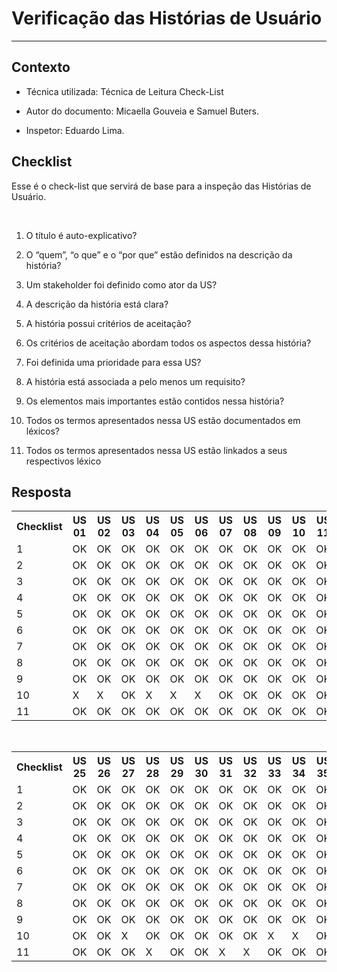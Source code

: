 
#  Verificação das Histórias de Usuário
****
##  Contexto

- Técnica utilizada: Técnica de Leitura Check-List

- Autor do documento: Micaella Gouveia e Samuel Buters.

- Inspetor: Eduardo Lima.

##  Checklist

Esse é o check-list que servirá de base para a inspeção das Histórias de Usuário.

<br>

1. O título é auto-explicativo?

2. O “quem”, “o que” e o “por que” estão definidos na descrição da história?

3. Um stakeholder foi definido como ator da US?

4. A descrição da história está clara?

5. A história possui critérios de aceitação?

6. Os critérios de aceitação abordam todos os aspectos dessa história?

7. Foi definida uma prioridade para essa US?

8. A história está associada a pelo menos um requisito?

9. Os elementos mais importantes estão contidos nessa história?

10. Todos os termos apresentados nessa US estão documentados em léxicos?

11. Todos os termos apresentados nessa US estão linkados a seus respectivos léxico

##  Resposta

<table  class="checklist">

<tr>

<th  class="checklist_header">Checklist</th>

<th>US 01</th>

<th>US 02</th>

<th>US 03</th>

<th>US 04</th>

<th>US 05</th>

<th>US 06</th>

<th>US 07</th>

<th>US 08</th>

<th>US 09</th>

<th>US 10</th>

<th>US 11</th>

<th>US 12</th>

<th>US 13</th>

<th>US 14</th>

<th>US 15</th>

<th>US 16</th>

<th>US 17</th>

<th>US 18</th>

<th>US 19</th>

<th>US 20</th>

<th>US 21</th>

<th>US 22</th>

<th>US 23</th>

<th>US 24</th>

</tr>

<tr>

<td>1</td>

<td>OK</td>

<td>OK</td>

<td>OK</td>

<td>OK</td>

<td>OK</td>

<td>OK</td>

<td>OK</td>

<td>OK</td>

<td>OK</td>

<td>OK</td>

<td>OK</td>

<td>OK</td>

<td>OK</td>

<td>OK</td>

<td>OK</td>

<td>OK</td>

<td>OK</td>

<td>OK</td>

<td>OK</td>

<td>OK</td>

<td>OK</td>

<td>OK</td>

<td>OK</td>

<td>OK</td>

</tr>

<tr>

<td>2</td>

<td>OK</td>

<td>OK</td>

<td>OK</td>

<td>OK</td>

<td>OK</td>

<td>OK</td>

<td>OK</td>

<td>OK</td>

<td>OK</td>

<td>OK</td>

<td>OK</td>

<td>OK</td>

<td>OK</td>

<td>OK</td>

<td>OK</td>

<td>OK</td>

<td>OK</td>

<td>OK</td>

<td>OK</td>

<td>OK</td>

<td>OK</td>

<td>OK</td>

<td>OK</td>

<td>OK</td>

</tr>

<tr>

<td>3</td>

<td>OK</td>

<td>OK</td>

<td>OK</td>

<td>OK</td>

<td>OK</td>

<td>OK</td>

<td>OK</td>

<td>OK</td>

<td>OK</td>

<td>OK</td>

<td>OK</td>

<td>OK</td>

<td>OK</td>

<td>OK</td>

<td>OK</td>

<td>OK</td>

<td>OK</td>

<td>OK</td>

<td>OK</td>

<td>OK</td>

<td>OK</td>

<td>OK</td>

<td>OK</td>

<td>OK</td>

</tr>

<tr>

<td>4</td>

<td>OK</td>

<td>OK</td>

<td>OK</td>

<td>OK</td>

<td>OK</td>

<td>OK</td>

<td>OK</td>

<td>OK</td>

<td>OK</td>

<td>OK</td>

<td>OK</td>

<td>OK</td>

<td>OK</td>

<td>OK</td>

<td>OK</td>

<td>OK</td>

<td>OK</td>

<td>OK</td>

<td>OK</td>

<td>OK</td>

<td>OK</td>

<td>OK</td>

<td>OK</td>

<td>OK</td>

</tr>

<tr>

<td>5</td>

<td>OK</td>

<td>OK</td>

<td>OK</td>

<td>OK</td>

<td>OK</td>

<td>OK</td>

<td>OK</td>

<td>OK</td>

<td>OK</td>

<td>OK</td>

<td>OK</td>

<td>OK</td>

<td>OK</td>

<td>OK</td>

<td>OK</td>

<td>OK</td>

<td>OK</td>

<td>OK</td>

<td>OK</td>

<td>OK</td>

<td>OK</td>

<td>OK</td>

<td>OK</td>

<td>OK</td>

</tr>

<tr>

<td>6</td>

<td>OK</td>

<td>OK</td>

<td>OK</td>

<td>OK</td>

<td>OK</td>

<td>OK</td>

<td>OK</td>

<td>OK</td>

<td>OK</td>

<td>OK</td>

<td>OK</td>

<td>OK</td>

<td>OK</td>

<td>OK</td>

<td>OK</td>

<td>OK</td>

<td>OK</td>

<td>OK</td>

<td>OK</td>

<td>OK</td>

<td>OK</td>

<td>OK</td>

<td>OK</td>

<td>OK</td>

</tr>

<tr>

<td>7</td>

<td>OK</td>

<td>OK</td>

<td>OK</td>

<td>OK</td>

<td>OK</td>

<td>OK</td>

<td>OK</td>

<td>OK</td>

<td>OK</td>

<td>OK</td>

<td>OK</td>

<td>OK</td>

<td>OK</td>

<td>OK</td>

<td>OK</td>

<td>OK</td>

<td>OK</td>

<td>OK</td>

<td>OK</td>

<td>OK</td>

<td>OK</td>

<td>OK</td>

<td>OK</td>

<td>OK</td>

<tr>

<td>8</td>

<td>OK</td>

<td>OK</td>

<td>OK</td>

<td>OK</td>

<td>OK</td>

<td>OK</td>

<td>OK</td>

<td>OK</td>

<td>OK</td>

<td>OK</td>

<td>OK</td>

<td>OK</td>

<td>OK</td>

<td>OK</td>

<td>OK</td>

<td>OK</td>

<td>OK</td>

<td>OK</td>

<td>OK</td>

<td>OK</td>

<td>OK</td>

<td>OK</td>

<td>OK</td>

<td>OK</td>

</tr>

</tr>

<tr>

<td>9</td>

<td>OK</td>

<td>OK</td>

<td>OK</td>

<td>OK</td>

<td>OK</td>

<td>OK</td>

<td>OK</td>

<td>OK</td>

<td>OK</td>

<td>OK</td>

<td>OK</td>

<td>OK</td>

<td>OK</td>

<td>OK</td>

<td>OK</td>

<td>OK</td>

<td>OK</td>

<td>OK</td>

<td>OK</td>

<td>OK</td>

<td>OK</td>

<td>OK</td>

<td>OK</td>

<td>OK</td>

</tr>

</tr>

<tr>

<td>10</td>

<td>X</td>

<td>X</td>

<td>OK</td>

<td>X</td>

<td>X</td>

<td>X</td>

<td>OK</td>

<td>OK</td>

<td>OK</td>

<td>OK</td>

<td>OK</td>

<td>OK</td>

<td>OK</td>

<td>OK</td>

<td>OK</td>

<td>OK</td>

<td>OK</td>

<td>OK</td>

<td>OK</td>

<td>OK</td>

<td>OK</td>

<td>X</td>

<td>OK</td>

<td>OK</td>

</tr>

</tr>

<tr>

<td>11</td>

<td>OK</td>

<td>OK</td>

<td>OK</td>

<td>OK</td>

<td>OK</td>

<td>OK</td>

<td>OK</td>

<td>OK</td>

<td>OK</td>

<td>OK</td>

<td>OK</td>

<td>OK</td>

<td>OK</td>

<td>OK</td>

<td>OK</td>

<td>OK</td>

<td>OK</td>

<td>OK</td>

<td>OK</td>

<td>OK</td>

<td>OK</td>

<td>OK</td>

<td>OK</td>

<td>OK</td>

</tr>

</tr>


</table>

<br>


<table  class="checklist2">

<tr>

<th  class="checklist_header2">Checklist</th>

<th>US 25</th>

<th>US 26</th>

<th>US 27</th>

<th>US 28</th>

<th>US 29</th>

<th>US 30</th>

<th>US 31</th>

<th>US 32</th>

<th>US 33</th>

<th>US 34</th>

<th>US 35</th>

<th>US 36</th>

<th>US 37</th>

<th>US 38</th>

<th>US 39</th>

<th>US 40</th>

<th>US 41</th>

<th>US 42</th>

<th>US 43</th>

<th>US 44</th>

<th>US 45</th>

<th>US 46</th>

<th>US 47</th>

<th>US 48</th>

<th>US 49</th>

</tr>

<tr>

<td>1</td>

<td>OK</td>

<td>OK</td>

<td>OK</td>

<td>OK</td>

<td>OK</td>

<td>OK</td>

<td>OK</td>

<td>OK</td>

<td>OK</td>

<td>OK</td>

<td>OK</td>

<td>OK</td>

<td>OK</td>

<td>OK</td>

<td>OK</td>

<td>OK</td>

<td>OK</td>

<td>OK</td>

<td>OK</td>

<td>OK</td>

<td>OK</td>

<td>OK</td>

<td>OK</td>

<td>OK</td>

<td>OK</td>

</tr>

<tr>

<td>2</td>

<td>OK</td>

<td>OK</td>

<td>OK</td>

<td>OK</td>

<td>OK</td>

<td>OK</td>

<td>OK</td>

<td>OK</td>

<td>OK</td>

<td>OK</td>

<td>OK</td>

<td>OK</td>

<td>OK</td>

<td>OK</td>

<td>OK</td>

<td>OK</td>

<td>OK</td>

<td>OK</td>

<td>OK</td>

<td>OK</td>

<td>OK</td>

<td>OK</td>

<td>OK</td>

<td>OK</td>

<td>OK</td>

</tr>

<tr>

<td>3</td>



<td>OK</td>

<td>OK</td>

<td>OK</td>

<td>OK</td>

<td>OK</td>

<td>OK</td>

<td>OK</td>

<td>OK</td>

<td>OK</td>

<td>OK</td>

<td>OK</td>

<td>OK</td>

<td>OK</td>

<td>OK</td>

<td>OK</td>

<td>OK</td>

<td>OK</td>

<td>OK</td>

<td>OK</td>

<td>OK</td>

<td>OK</td>

<td>OK</td>

<td>OK</td>

<td>OK</td>

<td>OK</td>

</tr>

<tr>

<td>4</td>

<td>OK</td>

<td>OK</td>

<td>OK</td>

<td>OK</td>

<td>OK</td>

<td>OK</td>

<td>OK</td>

<td>OK</td>

<td>OK</td>

<td>OK</td>

<td>OK</td>

<td>OK</td>

<td>OK</td>

<td>OK</td>

<td>OK</td>

<td>OK</td>

<td>OK</td>

<td>OK</td>

<td>OK</td>

<td>OK</td>

<td>OK</td>

<td>OK</td>

<td>OK</td>

<td>OK</td>

<td>OK</td>

</tr>

<tr>

<td>5</td>

<td>OK</td>

<td>OK</td>

<td>OK</td>

<td>OK</td>

<td>OK</td>

<td>OK</td>

<td>OK</td>

<td>OK</td>

<td>OK</td>

<td>OK</td>

<td>OK</td>

<td>OK</td>

<td>OK</td>

<td>OK</td>

<td>OK</td>

<td>OK</td>

<td>OK</td>

<td>OK</td>

<td>OK</td>

<td>OK</td>

<td>OK</td>

<td>OK</td>

<td>OK</td>

<td>OK</td>

<td>OK</td>

</tr>

<tr>

<td>6</td>

<td>OK</td>

<td>OK</td>

<td>OK</td>

<td>OK</td>

<td>OK</td>

<td>OK</td>

<td>OK</td>

<td>OK</td>

<td>OK</td>

<td>OK</td>

<td>OK</td>

<td>OK</td>

<td>OK</td>

<td>OK</td>

<td>OK</td>

<td>OK</td>

<td>OK</td>

<td>OK</td>

<td>OK</td>

<td>OK</td>

<td>OK</td>

<td>OK</td>

<td>OK</td>

<td>OK</td>

<td>OK</td>

</tr>

<tr>

<td>7</td>

<td>OK</td>

<td>OK</td>

<td>OK</td>

<td>OK</td>

<td>OK</td>

<td>OK</td>

<td>OK</td>

<td>OK</td>

<td>OK</td>

<td>OK</td>

<td>OK</td>

<td>OK</td>

<td>OK</td>

<td>OK</td>

<td>OK</td>

<td>OK</td>

<td>OK</td>

<td>OK</td>

<td>OK</td>

<td>OK</td>

<td>OK</td>

<td>OK</td>

<td>OK</td>

<td>OK</td>

<td>OK</td>

<tr>

<td>8</td>

<td>OK</td>

<td>OK</td>

<td>OK</td>

<td>OK</td>

<td>OK</td>

<td>OK</td>

<td>OK</td>

<td>OK</td>

<td>OK</td>

<td>OK</td>

<td>OK</td>

<td>OK</td>

<td>OK</td>

<td>OK</td>

<td>OK</td>

<td>OK</td>

<td>OK</td>

<td>OK</td>

<td>OK</td>

<td>OK</td>

<td>OK</td>

<td>OK</td>

<td>OK</td>

<td>OK</td>

<td>OK</td>

</tr>

</tr>

<tr>

<td>9</td>

<td>OK</td>

<td>OK</td>

<td>OK</td>

<td>OK</td>

<td>OK</td>

<td>OK</td>

<td>OK</td>

<td>OK</td>

<td>OK</td>

<td>OK</td>

<td>OK</td>

<td>OK</td>

<td>OK</td>

<td>OK</td>

<td>OK</td>

<td>OK</td>

<td>OK</td>

<td>OK</td>

<td>OK</td>

<td>OK</td>

<td>OK</td>

<td>OK</td>

<td>OK</td>

<td>OK</td>

<td>OK</td>

</tr>

</tr>

<tr>

<td>10</td>

<td>OK</td>

<td>OK</td>

<td>X</td>

<td>OK</td>

<td>OK</td>

<td>OK</td>

<td>OK</td>

<td>OK</td>

<td>X</td>

<td>X</td>

<td>OK</td>

<td>OK</td>

<td>X</td>

<td>OK</td>

<td>OK</td>

<td>OK</td>

<td>OK</td>

<td>OK</td>

<td>OK</td>

<td>OK</td>

<td>OK</td>

<td>OK</td>

<td>OK</td>

<td>OK</td>

<td>OK</td>

</tr>

</tr>

<tr>

<td>11</td>

<td>OK</td>

<td>OK</td>

<td>OK</td>

<td>X</td>

<td>OK</td>

<td>OK</td>

<td>X</td>

<td>X</td>

<td>OK</td>

<td>OK</td>

<td>OK</td>

<td>OK</td>

<td>OK</td>

<td>OK</td>

<td>OK</td>

<td>OK</td>

<td>OK</td>

<td>X</td>

<td>OK</td>

<td>OK</td>

<td>OK</td>

<td>OK</td>

<td>OK</td>

<td>OK</td>

<td>OK</td>

</tr>

</tr>

</table>

<br>
